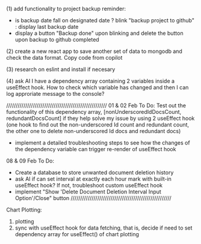 (1) add functionality to project backup reminder:
- is backup date fall on designated date ? blink "backup project to github" : display last backup date
- display a button "Backup done" upon blinking and delete the button upon backup to github completed

(2) create a new react app to save another set of data to mongodb and check the data format. Copy code from copilot

(3) research on eslint and install if necesary

(4) ask AI I have a dependency array containing 2 variables inside a useEffect hook. How to check which variable has changed and then I can log approriate message to the console?

/////////////////////////////////////////////////////
01 & 02 Feb To Do:
Test out the functionality of this dependency array, [nonUnderscoredIdDocsCount, redundantDocsCount]  if they help solve my issue by using 2 useEffect hook (one hook to find out the non-underscored Id count and redundant count, the other one to delete non-underscored Id docs and redundant docs)
- implement a detailed troubleshooting steps to see how the changes of the dependency variable can trigger re-render of useEffect hook

08 & 09 Feb To Do:
- Create a database to store unwanted document deletion history
- ask AI if can set interval at exactly each hour mark with built-in useEffect hook? If not, troubleshoot custom useEffect hook
- implement "Show 'Delete Document Deletion Interval Input Option'/Close" button
/////////////////////////////////////////////////////

Chart Plotting:
1. plotting
2. sync with useEffect hook for data fetching, that is, decide if need to set dependency array for useEffect() of chart plotting